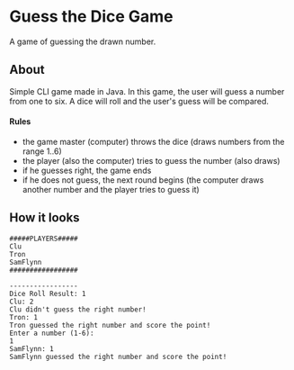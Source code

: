 # Guess the Dice Game
A game of guessing the drawn number.

## About
Simple CLI game made in Java. In this game, the user will guess a number from one to six. A dice will roll and the user's guess will be compared.

#### Rules
- the game master (computer) throws the dice (draws numbers from the range 1..6)
- the player (also the computer) tries to guess the number (also draws)
- if he guesses right, the game ends
- if he does not guess, the next round begins (the computer draws another number and the player tries to guess it)

## How it looks

``` batch
#####PLAYERS#####
Clu
Tron
SamFlynn
#################

-----------------
Dice Roll Result: 1
Clu: 2
Clu didn't guess the right number!
Tron: 1
Tron guessed the right number and score the point!
Enter a number (1-6):
1
SamFlynn: 1
SamFlynn guessed the right number and score the point!
```

